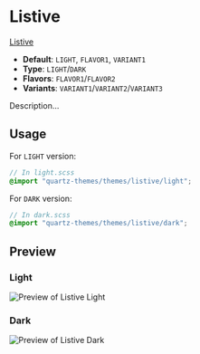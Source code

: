 # Listive

[Listive](https://efemkay.github.io/)

- **Default**: `LIGHT`, `FLAVOR1`, `VARIANT1`
- **Type**: `LIGHT`/`DARK`
- **Flavors**: `FLAVOR1`/`FLAVOR2`
- **Variants**: `VARIANT1`/`VARIANT2`/`VARIANT3`

Description...

## Usage

For `LIGHT` version:

```scss
// In light.scss
@import "quartz-themes/themes/listive/light";
```

For `DARK` version:

```scss
// In dark.scss
@import "quartz-themes/themes/listive/dark";
```

## Preview

### Light

![Preview of Listive Light](preview-light.png)

### Dark

![Preview of Listive Dark](preview-dark.png)
